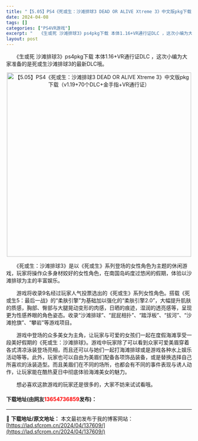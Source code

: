 ```yaml
---
title: "【5.05】PS4《死或生：沙滩排球3 DEAD OR ALIVE Xtreme 3》中文版pkg下载（v1.19+70个DLC+金手指+VR通行证）"
date: 2024-04-08
tags: []
categories: ["PS4VR游戏"]
excerpt: "　　《生或死 沙滩排球3》ps4pkg下载 本体1.16+VR通行证DLC ，这次小编为大家准备的是死或生沙滩排球3的最新DLC哦。 　　《死或生：沙滩排球3》是以《死或生》系列登场的女性角色为主题的休闲游戏，玩家将操作众多身材姣好的女性角色，在南国岛屿度过悠闲的假期，体验以沙滩排球为主的丰富娱乐。&hellip;"
layout: post
---
```


 <p>　　《生或死 沙滩排球3》ps4pkg下载 本体1.16+VR通行证DLC ，这次小编为大家准备的是死或生沙滩排球3的最新DLC哦。</p> <p align="center"><img border="0" src="https://lad.sfcrom.cn/wp-content/uploads/2024/04/20240408_6613bb8ecde3c.webp" width="500" alt="【5.05】PS4《死或生：沙滩排球3 DEAD OR ALIVE Xtreme 3》中文版pkg下载（v1.19+70个DLC+金手指+VR通行证）" /></p> <p>　　《死或生：沙滩排球3》是以《死或生》系列登场的女性角色为主题的休闲游戏，玩家将操作众多身材姣好的女性角色，在南国岛屿度过悠闲的假期，体验以沙滩排球为主的丰富娱乐。</p> <p>　　游戏将收录9名经过玩家人气投票选出的《死或生》系列女性角色。搭载《死或生5：最后一战》的&ldquo;柔肤引擎&rdquo;为基础加以强化的&ldquo;柔肤引擎2.0&rdquo;，大幅提升肌肤的质感，胸部、臀部与大腿晃动变形的肉感，日晒的痕迹，湿润的透亮感等，呈现更为性感养眼的角色姿态。收录&ldquo;沙滩排球&rdquo;、&ldquo;屁屁相扑&rdquo;、&ldquo;踏浮板&rdquo;、&ldquo;拔河&rdquo;、&ldquo;沙滩抢旗&rdquo;、&ldquo;攀岩&rdquo;等游戏项目。</p> <p>　　游戏中登场的众多美女为主角，让玩家与可爱的女孩们一起在度假海滩享受一段美好假期的《死或生：沙滩排球》。游戏中玩家除了可以看到众家可爱美眉穿着各式清凉泳装登场亮相，而且还可以与她们一起打海滩排球或是游戏各种水上娱乐活动等等。此外，玩家也可以自由为美眉们配备各项饰品装备，或是替换选择自己所喜欢的泳装造型。而且美眉们在不同的场所，也都会有不同的事件表现与诱人动作，让玩家能在酷热夏日中彻底体验海滩美女的魅力。</p> <p>　　想必喜欢这款游戏的玩家还是很多的，大家不妨来试试看哦。</p> <p><h4>下载地址(由网友<font color="red">13654736859</font>发布)：</h4></p> 

---
📖 **下载地址/原文地址：** 本文最初发布于我的博客网站：[https://lad.sfcrom.cn/2024/04/137609/](https://lad.sfcrom.cn/2024/04/137609/)
